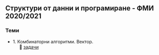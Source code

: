 ## Структури от данни и програмиране - ФМИ 2020/2021
### Теми
 -  1.&nbsp;Комбинаторни алгоритми. Вектор.  
 &nbsp;&nbsp;&nbsp;&nbsp; :memo: [задачи](https://github.com/karinag99/Data_Structures_and_algorithms_FMI/blob/main/01.%20Combinatorial%20algorithms/Tasks.md)
